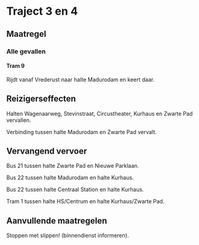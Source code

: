 # Traject 3 en 4
## Maatregel
### Alle gevallen

#### Tram 9
Rijdt vanaf Vrederust naar halte Madurodam en keert daar.

## Reizigerseffecten
Halten Wagenaarweg, Stevinstraat, Circustheater, Kurhaus en Zwarte Pad vervallen.

Verbinding tussen halte Madurodam en Zwarte Pad vervalt.

## Vervangend vervoer
Bus 21 tussen halte Zwarte Pad en Nieuwe Parklaan.

Bus 22 tussen halte Madurodam en halte Kurhaus.

Bus 22 tussen halte Centraal Station en halte Kurhaus.

Tram 1 tussen halte HS/Centrum en halte Kurhaus/Zwarte Pad.

## Aanvullende maatregelen

Stoppen met  slippen! (binnendienst informeren).
